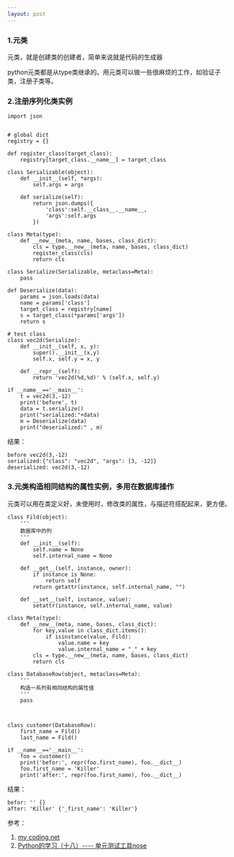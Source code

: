 ```yaml
---
layout: post
---
```


### 1.元类

元类，就是创建类的创建者，简单来说就是代码的生成器

python元类都是从type类继承的。用元类可以做一些很麻烦的工作，如验证子类，注册子类等。

### 2.注册序列化类实例

	import json
	
	
	# global dict
	registry = {}
	
	def register_class(target_class):
	    registry[target_class.__name__] = target_class
	
	class Serializable(object):
	    def __init__(self, *args):
	        self.args = args
	
	    def serialize(self):
	        return json.dumps({
	            'class':self.__class__.__name__,
	            'args':self.args
	        })
	
	class Meta(type):
	    def __new__(meta, name, bases, class_dict):
	        cls = type.__new__(meta, name, bases, class_dict)
	        register_class(cls)
	        return cls
	
	class Serialize(Serializable, metaclass=Meta):
	    pass
	
	def Deserialize(data):
	    params = json.loads(data)
	    name = params['class']
	    target_class = registry[name]
	    s = target_class(*params['args'])
	    return s
	
	# test class
	class vec2d(Serialize):
	    def __init__(self, x, y):
	        super().__init__(x,y)
	        self.x, self.y = x, y
	
	    def __repr__(self):
	        return 'vec2d(%d,%d)' % (self.x, self.y)
	
	if __name__=='__main__':
	    t = vec2d(3,-12)
	    print('before', t)
	    data = t.serialize()
	    print("serialized:"+data)
	    m = Deserialize(data)
	    print("deserialized:" , m)


结果：

	before vec2d(3,-12)
	serialized:{"class": "vec2d", "args": [3, -12]}
	deserialized: vec2d(3,-12)

### 3.元类构造相同结构的属性实例，多用在数据库操作

元类可以用在类定义好，未使用时，修改类的属性，与描述符搭配起来，更方便。

	class Fild(object):
	    '''
	    数据库中的列
	    '''
	    def __init__(self):
	        self.name = None
	        self.internal_name = None
	
	    def __get__(self, instance, owner):
	        if instance is None:
	            return self
	        return getattr(instance, self.internal_name, "")
	
	    def __set__(self, instance, value):
	        setattr(instance, self.internal_name, value)
	
	class Meta(type):
	    def __new__(meta, name, bases, class_dict):
	        for key,value in class_dict.items():
	            if isinstance(value, Fild):
	                value.name = key
	                value.internal_name = "_" + key
	        cls = type.__new__(meta, name, bases, class_dict)
	        return cls
	
	class DatabaseRow(object, metaclass=Meta):
	    '''
	    构造一系列有相同结构的属性值
	    '''
	    pass
	
	
	
	class customer(DatabaseRow):
	    first_name = Fild()
	    last_name = Fild()
	
	if __name__=='__main__':
	    foo = customer()
	    print('befor:', repr(foo.first_name), foo.__dict__)
	    foo.first_name = 'Killer'
	    print('after:', repr(foo.first_name), foo.__dict__)

结果：

	befor: '' {}
	after: 'Killer' {'_first_name': 'Killer'}

参考：

1. [my coding.net](http://zhwa3232.coding.me/baibingqianlan.github.io/)
2. [Python的学习（十八）---- 单元测试工具nose](https://blog.csdn.net/linda1000/article/details/8533349)
